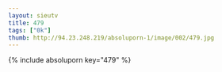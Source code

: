 ```yaml
--- 
layout: sieutv
title: 479
tags: ["0k"]
thumb: http://94.23.248.219/absoluporn-1/image/002/479.jpg
---
```

{% include absoluporn key="479" %} 
